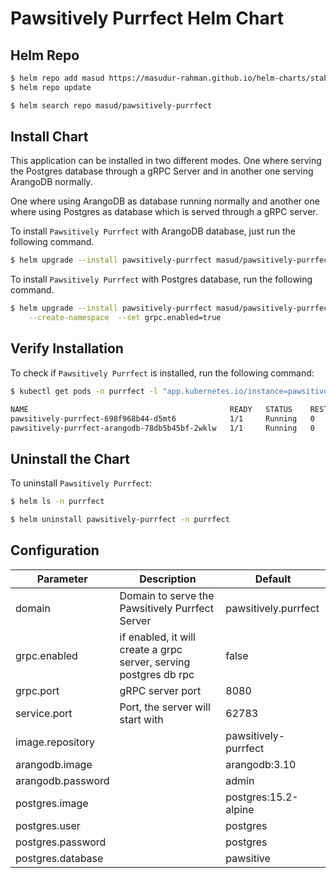 # Pawsitively Purrfect Helm Chart

## Helm Repo
```bash
$ helm repo add masud https://masudur-rahman.github.io/helm-charts/stable
$ helm repo update

$ helm search repo masud/pawsitively-purrfect
```

## Install Chart
This application can be installed in two different modes. One where serving the Postgres database through a gRPC Server and in another one serving ArangoDB normally.

One where using ArangoDB as database running normally and another one where using Postgres as database which is served through a gRPC server.

To install `Pawsitively Purrfect` with ArangoDB database, just run the following command.
```bash
$ helm upgrade --install pawsitively-purrfect masud/pawsitively-purrfect -n purrfect --create-namespace
```

To install `Pawsitively Purrfect` with Postgres database, run the following command.
```bash
$ helm upgrade --install pawsitively-purrfect masud/pawsitively-purrfect -n purrfect \
    --create-namespace  --set grpc.enabled=true
```

## Verify Installation
To check if `Pawsitively Purrfect` is installed, run the following command:
```bash
$ kubectl get pods -n purrfect -l "app.kubernetes.io/instance=pawsitively-purrfect"

NAME                                             READY   STATUS    RESTARTS   AGE
pawsitively-purrfect-698f968b44-d5mt6            1/1     Running   0          15s
pawsitively-purrfect-arangodb-78db5b45bf-2wklw   1/1     Running   0          10s
```

## Uninstall the Chart
To uninstall `Pawsitively Purrfect`:
```bash
$ helm ls -n purrfect

$ helm uninstall pawsitively-purrfect -n purrfect
```

## Configuration

| Parameter | Description | Default |
| --------- | ----------- | ------- |
| domain | Domain to serve the Pawsitively Purrfect Server | pawsitively.purrfect |
| grpc.enabled | if enabled, it will create a grpc server, serving postgres db rpc | false |
| grpc.port | gRPC server port | 8080 |
| service.port | Port, the server will start with | 62783 |
| image.repository | | pawsitively-purrfect |
| arangodb.image | | arangodb:3.10 |
| arangodb.password | | admin |
| postgres.image | | postgres:15.2-alpine | 
| postgres.user | | postgres | 
| postgres.password | | postgres | 
| postgres.database | | pawsitive | 
